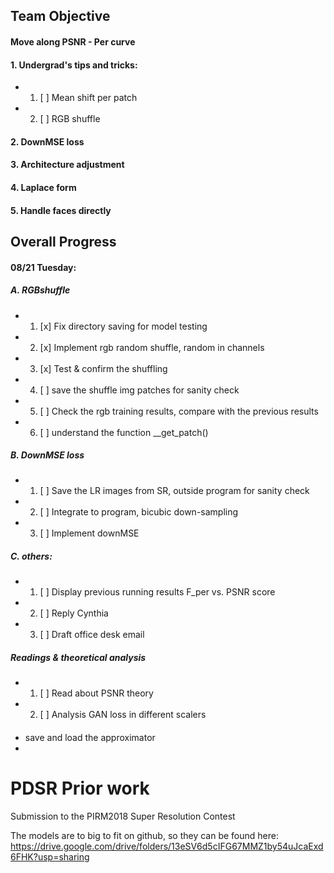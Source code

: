 ## Team Objective

#### Move along PSNR - Per curve

#### 1. Undergrad's tips and tricks: 
  - 1. [ ] Mean shift per patch 
  - 2. [ ] RGB shuffle 
  
#### 2. DownMSE loss 

#### 3. Architecture adjustment 

#### 4. Laplace form

#### 5. Handle faces directly 


## Overall Progress 

#### 08/21 Tuesday: 
  ##### A. RGBshuffle 
  - 1. [x] Fix directory saving for model testing 
  - 2. [x] Implement rgb random shuffle, random in channels
  - 3. [x] Test & confirm the shuffling 
  - 4. [ ] save the shuffle img patches for sanity check 
  - 5. [ ] Check the rgb training results, compare with the previous results
  - 6. [ ] understand the function __get_patch()
  
  ##### B. DownMSE loss 
  - 1. [ ] Save the LR images from SR, outside program for sanity check 
  - 2. [ ] Integrate to program, bicubic down-sampling  
  - 3. [ ] Implement downMSE
  
  ##### C. others: 
  - 1. [ ] Display previous running results F_per vs. PSNR score 
  - 2. [ ] Reply Cynthia 
  - 3. [ ] Draft office desk email 
  
  ##### Readings & theoretical analysis
  - 1. [ ] Read about PSNR theory 
  - 2. [ ] Analysis GAN loss in different scalers 

####
  - save and load the approximator 
  - 

# PDSR Prior work
Submission to the PIRM2018 Super Resolution Contest 

The models are to big to fit on github, so they can be found here: https://drive.google.com/drive/folders/13eSV6d5cIFG67MMZ1by54uJcaExd6FHK?usp=sharing



